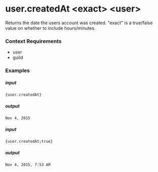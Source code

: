 # user.createdAt &lt;exact&gt; &lt;user&gt;
		
Returns the date the users account was created. "exact" is a true/false value on whether to include hours/minutes.

### Context Requirements

* user
* guild


### Examples

##### input
```{user.createdAt}```

##### output
```Nov 4, 2015```


##### input
```{user.createdAt;true}```

##### output
```Nov 4, 2015, 7:53 AM```